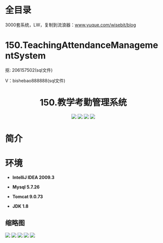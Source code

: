 # 全目录

3000套系统，LW，复制到流浪器：www.yuque.com/wisebit/blog
# 150.TeachingAttendanceManagementSystem

<p>抠: 206157502(sql文件)</p>
<p>V：bishebao888888(sql文件)</p>

<p><h1 align="center">150.教学考勤管理系统</h1></p>


<p align="center">
	<img src="https://img.shields.io/badge/jdk-1.8-orange.svg"/>
    <img src="https://img.shields.io/badge/spring-5.x-lightgrey.svg"/>
    <img src="https://img.shields.io/badge/springmvc-3.x-blue.svg"/>
    <img src="https://img.shields.io/badge/mybatis-5.x-yellow.svg"/>
</p>

# 简介
>
> 




# 环境

- <b>IntelliJ IDEA 2009.3</b>

- <b>Mysql 5.7.26</b>

- <b>Tomcat 9.0.73</b>

- <b>JDK 1.8</b>




## 缩略图


![](https://bitwise.oss-cn-heyuan.aliyuncs.com/2024/9/10/9edef309-d8a3-4808-8e7a-f9b80e199047.png)
![](https://bitwise.oss-cn-heyuan.aliyuncs.com/2024/9/10/9fa332c3-a917-4b7d-a953-5e4a105d88b6.png)
![](https://bitwise.oss-cn-heyuan.aliyuncs.com/2024/9/10/18a44c2d-5c7e-4d4b-ad13-0f2dc4a0317f.png)
![](https://bitwise.oss-cn-heyuan.aliyuncs.com/2024/9/10/2272bc3c-9506-46f5-999c-7832a264d76f.png)
![](https://bitwise.oss-cn-heyuan.aliyuncs.com/2024/9/10/2f031e9a-4e77-4a4e-84d7-3a99d2f9beab.png)


